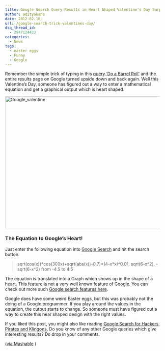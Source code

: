 ```yaml
---
title: Google Search Query Results in Heart Shaped Valentine’s Day Surprise!
author: adityakane
date: 2012-02-10
url: /google-search-trick-valentines-day/
dsq_thread_id:
  - 2947124433
categories:
  - News
tags:
  - easter eggs
  - Funny
  - Google
---
```

Remember the simple trick of typing in this [query ‘Do a Barrel Roll’][1] and the entire results page on Google turned upside down and back again. Well this Valentine’s Day, someone has figured out a way to enter a mathematical equation and get a graphical output which is heart shaped.

[<img class="wp-image-54788" style="padding-left: 0px;padding-right: 0px;padding-top: 0px;border: 0px" src="http://cdn.devilsworkshop.org/files/2012/02/Google_valentine_thumb.png" alt="Google_valentine" width="570" height="430" border="0" />][2]

### The Equation to Google’s Heart!

Just enter the following equation into <a href="http://www.google.co.in/search?ix=hea&sourceid=chrome&ie=UTF-8&q=sqrt(cos(x))*cos(300x)%2Bsqrt(abs(x))-0.7)*(4-x*x)%5E0.01%2C+sqrt(6-x%5E2)%2C+-sqrt(6-x%5E2)+from+-4.5+to+4.5" onclick="_gaq.push(['_trackEvent', 'outbound-article', 'http://www.google.co.in/search?ix=hea&sourceid=chrome&ie=UTF-8&q=sqrt(cos(x))*cos(300x)%2Bsqrt(abs(x))-0.7)*(4-x*x)%5E0.01%2C+sqrt(6-x%5E2)%2C+-sqrt(6-x%5E2)+from+-4.5+to+4.5', 'Google Search']);" >Google Search</a> and hit the search button.

> sqrt(cos(x))\*cos(300x)+sqrt(abs(x))-0.7)\*(4-x*x)^0.01, sqrt(6-x^2), -sqrt(6-x^2) from -4.5 to 4.5

The equation is translated into a Graph which shows up in the shape of a heart. This feature is not a very well known feature of Google. You can check out more such [Google search features here][3].

Google does have some weird Easter eggs, but this was probably not the doing of a Google programmer. If you play around the values in the equation, the output starts to change. So someone must have figured out a way to create this hear shaped design with the right values.

If you liked this post, you might also like reading [Google Search for Hackers, Pirates and Klingons][4]. Do you know of any other Google queries which give interesting results? Do drop in your comments.

(<a href="http://mashable.com/2012/02/09/google-valentine-surprise/" onclick="_gaq.push(['_trackEvent', 'outbound-article', 'http://mashable.com/2012/02/09/google-valentine-surprise/', 'via Mashable']);" >via Mashable</a> )

 [1]: http://devilsworkshop.org/google-world-barell-roll/
 [2]: http://cdn.devilsworkshop.org/files/2012/02/Google_valentine.png
 [3]: http://devilsworkshop.org/things-you-may-not-know-google-can-do/
 [4]: http://devilsworkshop.org/google-search-for-hackers-pirates-and-klingons/
